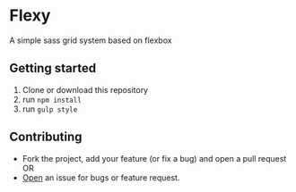 # Flexy

A simple sass grid system based on flexbox

## Getting started

1. Clone or download this repository
2. run `npm install`
3. run `gulp style`

## Contributing

- Fork the project, add your feature (or fix a bug) and open a pull request OR
- [Open](https://github.com/bernardodestefano/flexy/issues/new) an issue for bugs or feature request.